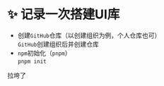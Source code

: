 # ✨ 记录一次搭建UI库

* 创建`GitHub`仓库（以创建组织为例，个人仓库也可）\
  `GitHub`创建组织后并创建仓库
* `npm`初始化（`pnpm`）\
  `pnpm init`









拉垮了
